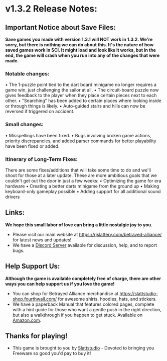 # v1.3.2 Release Notes:

## Important Notice about Save Files:
**Save games you made with version 1.3.1 will NOT work in 1.3.2. We're sorry, but there is nothing we can do about this. It's the nature of how saved games work in SCI. It might load and look like it works, but in the end, the game will crash when you run into any of the changes that were made.**

### Notable changes:
•    The 1-puzzle point tied to the dart board minigame no longer requires a game win, just challenging the sailor at all.
•    The circuit-board puzzle now gives feedback to the player when they place certain pieces next to each other.
•    "Searching" has been added to certain places where looking inside or through things is likely.
•    Auto-guided stairs and hills can now be reversed if triggered on accident.
### Small changes:
•    Misspellings have been fixed.
•    Bugs involving broken game actions, priority discrepancies, and added parser commands for better playability have been fixed or added.

### Itinerary of Long-Term Fixes:
There are some fixes/additions that will take some time to do and we'll shoot for those at a later update. These are more ambitious goals that we couldn't get out the door in just a few weeks:
•    Optimizing the game for era hardware
•    Creating a better darts minigame from the ground up
•    Making keyboard-only gameplay possible
•    Adding support for all additional sound drivers

## Links:
**We hope this small labor of love can bring a little nostalgic joy to you.**
* Please visit our main website at https://rjslattery.com/betrayed-alliance/ for latest news and updates!
* We have a [Discord Server](https://discord.gg/Rh62gD2uUG "Discord Server") available for discussion, help, and to report bugs.

## Help Support Us:
**Although the game is available completely free of charge, there are other ways you can help support us if you love the game!**

* You can shop for Betrayed Alliance merchandise at https://slattstudio-shop.fourthwall.com/ for awesome shirts, hoodies, hats, and stickers.
* We have a paperback Manual that features colored pages, complete with a hint guide for those who want a gentle push in the right direction, but also a walkthrough if you happen to get stuck. Available on [Amazon.com](https://www.amazon.com/Betrayed-Alliance-Book-1-Manual/dp/B0CWT6QVJQ "Amazon.com").

## Thanks for playing!
* This game is brought to you by [Slattstudio](https://rjslattery.com/ "Slattstudio") - Devoted to bringing you Freeware so good you'd pay to buy it!
